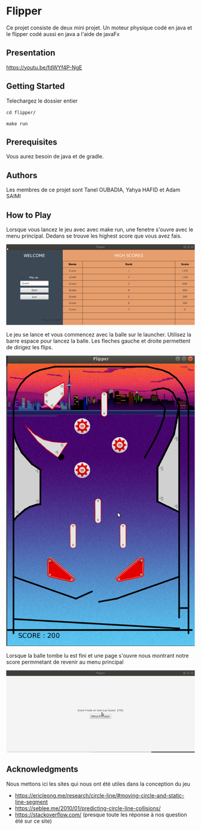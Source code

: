 # Flipper

Ce projet consiste de deux mini projet. Un moteur physique codé en java et le flipper codé aussi en java a l'aide de javaFx

## Presentation

https://youtu.be/fdWYf4P-NgE

## Getting Started

Telechargez le dossier entier

```
cd flipper/
```

```
make run
```

## Prerequisites

Vous aurez besoin de java et de gradle.


## Authors

Les membres de ce projet sont Tanel OUBADIA, Yahya HAFID et Adam SAIMI

## How to Play

Lorsque vous lancez le jeu avec avec make run, une fenetre s'ouvre avec le menu principal. 
Dedans se trouve les highest score que vous avez fais.

![Menu Principal](ressources/Menu.png)

Le jeu se lance et vous commencez avec la balle sur le launcher. Utilisez la barre espace pour lancez la balle. Les fleches gauche et droite permettent de dirigez les flips.

![Jeu](ressources/Jeu.png)

Lorsque la balle tombe lu est fini et une page s'ouvre nous montrant notre score permmetant de revenir au menu principal

![Menu de Fin](ressources/finalscore.png)


## Acknowledgments

Nous mettons ici les sites qui nous ont été utiles dans la conception du jeu

* https://ericleong.me/research/circle-line/#moving-circle-and-static-line-segment
* https://seblee.me/2010/01/predicting-circle-line-collisions/
* https://stackoverflow.com/ (presque toute les réponse à nos question été sur ce site)
